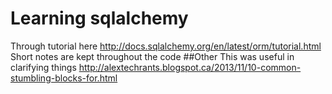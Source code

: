 # Learning sqlalchemy
Through tutorial here http://docs.sqlalchemy.org/en/latest/orm/tutorial.html
Short notes are kept throughout the code
##Other
This was useful in clarifying things http://alextechrants.blogspot.ca/2013/11/10-common-stumbling-blocks-for.html